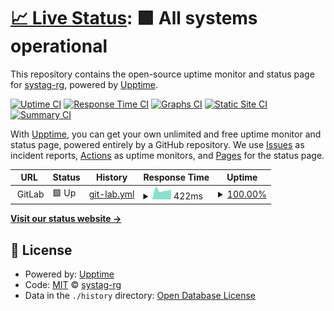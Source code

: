 # [📈 Live Status](https://systag-rg.github.io/Docker-Uptime): <!--live status--> **🟩 All systems operational**

This repository contains the open-source uptime monitor and status page for [systag-rg](https://systag-rg.github.io/Docker-Uptime), powered by [Upptime](https://github.com/upptime/upptime).

[![Uptime CI](https://github.com/systag-rg/Docker-Uptime/workflows/Uptime%20CI/badge.svg)](https://github.com/systag-rg/Docker-Uptime/actions?query=workflow%3A%22Uptime+CI%22)
[![Response Time CI](https://github.com/systag-rg/Docker-Uptime/workflows/Response%20Time%20CI/badge.svg)](https://github.com/systag-rg/Docker-Uptime/actions?query=workflow%3A%22Response+Time+CI%22)
[![Graphs CI](https://github.com/systag-rg/Docker-Uptime/workflows/Graphs%20CI/badge.svg)](https://github.com/systag-rg/Docker-Uptime/actions?query=workflow%3A%22Graphs+CI%22)
[![Static Site CI](https://github.com/systag-rg/Docker-Uptime/workflows/Static%20Site%20CI/badge.svg)](https://github.com/systag-rg/Docker-Uptime/actions?query=workflow%3A%22Static+Site+CI%22)
[![Summary CI](https://github.com/systag-rg/Docker-Uptime/workflows/Summary%20CI/badge.svg)](https://github.com/systag-rg/Docker-Uptime/actions?query=workflow%3A%22Summary+CI%22)

With [Upptime](https://upptime.js.org), you can get your own unlimited and free uptime monitor and status page, powered entirely by a GitHub repository. We use [Issues](https://github.com/systag-rg/Docker-Uptime/issues) as incident reports, [Actions](https://github.com/systag-rg/Docker-Uptime/actions) as uptime monitors, and [Pages](https://systag-rg.github.io/Docker-Uptime) for the status page.

<!--start: status pages-->
<!-- This summary is generated by Upptime (https://github.com/upptime/upptime) -->
<!-- Do not edit this manually, your changes will be overwritten -->
<!-- prettier-ignore -->
| URL | Status | History | Response Time | Uptime |
| --- | ------ | ------- | ------------- | ------ |
| <img alt="" src="https://icons.duckduckgo.com/ip3/null.ico" height="13"> GitLab | 🟩 Up | [git-lab.yml](https://github.com/systag-rg/Docker-Uptime/commits/HEAD/history/git-lab.yml) | <details><summary><img alt="Response time graph" src="./graphs/git-lab/response-time-week.png" height="20"> 422ms</summary><br><a href="https://systag-rg.github.io/Docker-Uptime/history/git-lab"><img alt="Response time 422" src="https://img.shields.io/endpoint?url=https%3A%2F%2Fraw.githubusercontent.com%2Fsystag-rg%2FDocker-Uptime%2FHEAD%2Fapi%2Fgit-lab%2Fresponse-time.json"></a><br><a href="https://systag-rg.github.io/Docker-Uptime/history/git-lab"><img alt="24-hour response time 340" src="https://img.shields.io/endpoint?url=https%3A%2F%2Fraw.githubusercontent.com%2Fsystag-rg%2FDocker-Uptime%2FHEAD%2Fapi%2Fgit-lab%2Fresponse-time-day.json"></a><br><a href="https://systag-rg.github.io/Docker-Uptime/history/git-lab"><img alt="7-day response time 422" src="https://img.shields.io/endpoint?url=https%3A%2F%2Fraw.githubusercontent.com%2Fsystag-rg%2FDocker-Uptime%2FHEAD%2Fapi%2Fgit-lab%2Fresponse-time-week.json"></a><br><a href="https://systag-rg.github.io/Docker-Uptime/history/git-lab"><img alt="30-day response time 422" src="https://img.shields.io/endpoint?url=https%3A%2F%2Fraw.githubusercontent.com%2Fsystag-rg%2FDocker-Uptime%2FHEAD%2Fapi%2Fgit-lab%2Fresponse-time-month.json"></a><br><a href="https://systag-rg.github.io/Docker-Uptime/history/git-lab"><img alt="1-year response time 422" src="https://img.shields.io/endpoint?url=https%3A%2F%2Fraw.githubusercontent.com%2Fsystag-rg%2FDocker-Uptime%2FHEAD%2Fapi%2Fgit-lab%2Fresponse-time-year.json"></a></details> | <details><summary><a href="https://systag-rg.github.io/Docker-Uptime/history/git-lab">100.00%</a></summary><a href="https://systag-rg.github.io/Docker-Uptime/history/git-lab"><img alt="All-time uptime 100.00%" src="https://img.shields.io/endpoint?url=https%3A%2F%2Fraw.githubusercontent.com%2Fsystag-rg%2FDocker-Uptime%2FHEAD%2Fapi%2Fgit-lab%2Fuptime.json"></a><br><a href="https://systag-rg.github.io/Docker-Uptime/history/git-lab"><img alt="24-hour uptime 100.00%" src="https://img.shields.io/endpoint?url=https%3A%2F%2Fraw.githubusercontent.com%2Fsystag-rg%2FDocker-Uptime%2FHEAD%2Fapi%2Fgit-lab%2Fuptime-day.json"></a><br><a href="https://systag-rg.github.io/Docker-Uptime/history/git-lab"><img alt="7-day uptime 100.00%" src="https://img.shields.io/endpoint?url=https%3A%2F%2Fraw.githubusercontent.com%2Fsystag-rg%2FDocker-Uptime%2FHEAD%2Fapi%2Fgit-lab%2Fuptime-week.json"></a><br><a href="https://systag-rg.github.io/Docker-Uptime/history/git-lab"><img alt="30-day uptime 100.00%" src="https://img.shields.io/endpoint?url=https%3A%2F%2Fraw.githubusercontent.com%2Fsystag-rg%2FDocker-Uptime%2FHEAD%2Fapi%2Fgit-lab%2Fuptime-month.json"></a><br><a href="https://systag-rg.github.io/Docker-Uptime/history/git-lab"><img alt="1-year uptime 100.00%" src="https://img.shields.io/endpoint?url=https%3A%2F%2Fraw.githubusercontent.com%2Fsystag-rg%2FDocker-Uptime%2FHEAD%2Fapi%2Fgit-lab%2Fuptime-year.json"></a></details>

<!--end: status pages-->

[**Visit our status website →**](https://systag-rg.github.io/Docker-Uptime)

## 📄 License

- Powered by: [Upptime](https://github.com/upptime/upptime)
- Code: [MIT](./LICENSE) © [systag-rg](https://systag-rg.github.io/Docker-Uptime)
- Data in the `./history` directory: [Open Database License](https://opendatacommons.org/licenses/odbl/1-0/)
